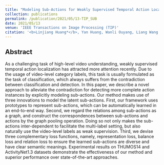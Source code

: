 ```yaml
---
title: "Modeling Sub-Actions for Weakly Supervised Temporal Action Localization"
collection: publications
permalink: /publication/2021/05/13-TIP_SUB
date: 2021/05/13
venue: 'IEEE Transactions on Image Processing (TIP)'
citation: '<b>Linjiang Huang*</b>, Yan Huang, Wanli Ouyang, Liang Wang. &amp;quot;Modeling Sub-Actions for Weakly Supervised Temporal Action Localization&amp;quot;.<i>IEEE Transactions on Image Processing</i> <b>TIP 2021</b>.'
---
```


## Abstract
As a challenging task of high-level video understanding, weakly supervised temporal action localization has attracted more attention recently. Due to the usage of video-level category labels, this task is usually formulated as the task of classification, which always suffers from the contradiction between classification and detection. In this paper, we describe a novel approach to alleviate the contradiction for detecting more complete action instances by explicitly modeling sub-actions. Our method makes use of three innovations to model the latent sub-actions. First, our framework uses prototypes to represent sub-actions, which can be automatically learned in an end-to-end way. Second, we regard the relations among sub-actions as a graph, and construct the correspondences between sub-actions and actions by the graph pooling operation. Doing so not only makes the sub-actions inter-dependent to facilitate the multi-label setting, but also naturally use the video-level labels as weak supervision. Third, we devise three complementary loss functions, namely, representation loss, balance loss and relation loss to ensure the learned sub-actions are diverse and have clear semantic meanings. Experimental results on THUMOS14 and ActivityNet1.3 datasets demonstrate the effectiveness of our method and superior performance over state-of-the-art approaches.
